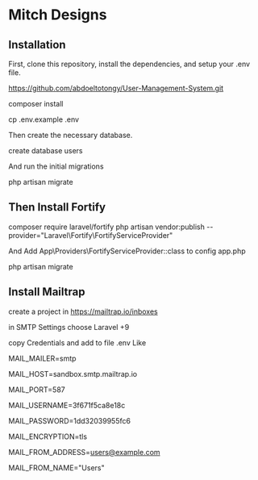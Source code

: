 # Mitch Designs

## Installation

First, clone this repository, install the dependencies, and setup your .env file.


https://github.com/abdoeltotongy/User-Management-System.git

composer install

cp .env.example .env






 

Then create the necessary database.

create database users




And run the initial migrations  

php artisan migrate


 

## Then Install Fortify


composer require laravel/fortify
php artisan vendor:publish --provider="Laravel\Fortify\FortifyServiceProvider"

And Add  App\Providers\FortifyServiceProvider::class
to config app.php

php artisan migrate


 
## Install Mailtrap

create a project in https://mailtrap.io/inboxes

in SMTP Settings choose Laravel +9 

copy Credentials and add to file .env Like  


MAIL_MAILER=smtp

MAIL_HOST=sandbox.smtp.mailtrap.io

MAIL_PORT=587

MAIL_USERNAME=3f671f5ca8e18c

MAIL_PASSWORD=1dd32039955fc6

MAIL_ENCRYPTION=tls

MAIL_FROM_ADDRESS=users@example.com

MAIL_FROM_NAME="Users"
